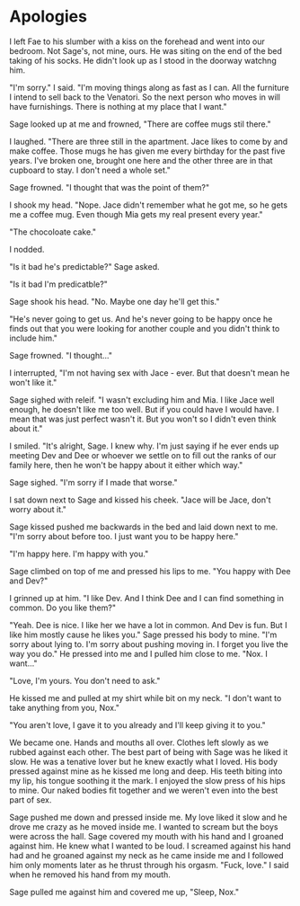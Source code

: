 # Apologies

I left Fae to his slumber with a kiss on the forehead and went into our bedroom.  Not Sage's, not mine, ours.  He was siting on the end of the bed taking of his socks.  He didn't look up as I stood in the doorway watchng him.

"I'm sorry."  I said.  "I'm moving things along as fast as I can.  All the furniture I intend to sell back to the Venatori.  So the next person who moves in will have furnishings.  There is nothing at my place that I want."

Sage looked up at me and frowned, "There are coffee mugs stil there."

I laughed.  "There are three still in the apartment.  Jace likes to come by and make coffee.  Those mugs he has given me every birthday for the past five years.  I've broken one, brought one here and the other three are in that cupboard to stay.  I don't need a whole set."

Sage frowned.  "I thought that was the point of them?"

I shook my head.  "Nope.  Jace didn't remember what he got me, so he gets me a coffee mug.  Even though Mia gets my real present every year."

"The chocoloate cake."

I nodded.

"Is it bad he's predictable?" Sage asked.

"Is it bad I'm predicatble?"

Sage shook his head.  "No.  Maybe one day he'll get this."

"He's never going to get us.  And he's never going to be happy once he finds out that you were looking for another couple and you didn't think to include him."

Sage frowned.  "I thought..."

I interrupted, "I'm not having sex with Jace - ever.  But that doesn't mean he won't like it."

Sage sighed with releif.  "I wasn't excluding him and Mia.  I like Jace well enough, he doesn't like me too well.  But if you could have I would have.  I mean that was just perfect wasn't it.  But you won't so I didn't even think about it."

I smiled.  "It's alright, Sage.  I knew why.  I'm just saying if he ever ends up meeting Dev and Dee or whoever we settle on to fill out the ranks of our family here, then he won't be happy about it either which way."

Sage sighed.  "I'm sorry if I made that worse."

I sat down next to Sage and kissed his cheek.  "Jace will be Jace, don't worry about it."

Sage kissed pushed me backwards in the bed and laid down next to me.  "I'm sorry about before too.  I just want you to be happy here."

"I'm happy here.  I'm happy with you."

Sage climbed on top of me and pressed his lips to me.  "You happy with Dee and Dev?"

I grinned up at him.  "I like Dev.  And I think Dee and I can find something in common.  Do you like them?"

"Yeah.  Dee is nice.  I like her we have a lot in common.  And Dev is fun.  But I like him mostly cause he likes you."  Sage pressed his body to mine.  "I'm sorry about lying to.  I'm sorry about pushing moving in.  I forget you live the way you do."  He pressed into me and I pulled him close to me.  "Nox.  I want..."

"Love, I'm yours.  You don't need to ask."

He kissed me and pulled at my shirt while bit on my neck.  "I don't want to take anything from you, Nox."

"You aren't love, I gave it to you already and I'll keep giving it to you."

We became one.  Hands and mouths all over.  Clothes left slowly as we rubbed against each other.  The best part of being with Sage was he liked it slow.  He was a tenative lover but he knew exactly what I loved.  His body pressed against mine as he kissed me long and deep.  His teeth biting into my lip, his tongue soothing it the mark.  I enjoyed the slow press of his hips to mine.  Our naked bodies fit together and we weren't even into the best part of sex.

Sage pushed me down and pressed inside me.  My love liked it slow and he drove me crazy as he moved inside me.  I wanted to scream but the boys were across the hall.   Sage covered my mouth with his hand and I groaned against him.  He knew what I wanted to be loud.  I screamed against his hand had and he groaned against my neck as he came inside me and I followed him only moments later as he thrust through his orgasm.  "Fuck, love." I said when he removed his hand from my mouth.

Sage pulled me against him and covered me up, "Sleep, Nox."